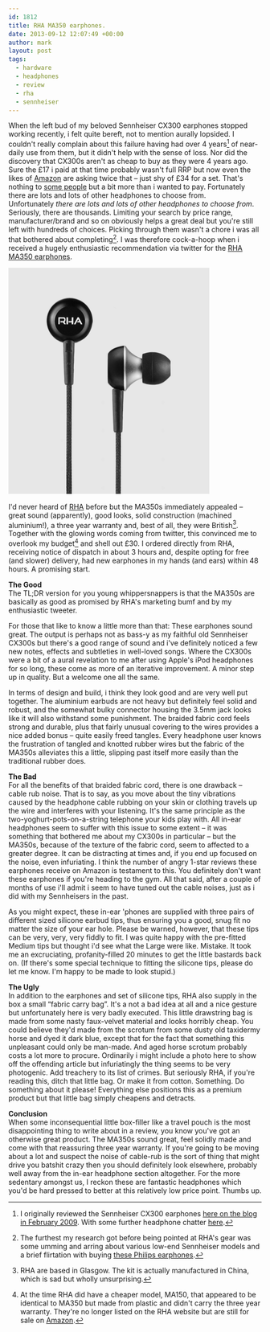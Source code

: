 ```yaml
---
id: 1812
title: RHA MA350 earphones.
date: 2013-09-12 12:07:49 +00:00
author: mark
layout: post
tags:
  - hardware
  - headphones
  - review
  - rha
  - sennheiser
---
```

When the left bud of my beloved Sennheiser CX300 earphones stopped working recently, i felt quite bereft, not to mention aurally lopsided. I couldn't really complain about this failure having had over 4 years[^fn-4years] of near-daily use from them, but it didn't help with the sense of loss. Nor did the discovery that CX300s aren't as cheap to buy as they were 4 years ago. Sure the £17 i paid at that time probably wasn't full RRP but now even the likes of [Amazon](http://www.amazon.co.uk/Sennheiser-Precision-Isolating-Ear-canal-Phones/dp/B001EZYMF4) are asking twice that &#8211; just shy of £34 for a set. That's nothing to [some people](http://www.randsinrepose.com/archives/2013/03/28/regular_audio_human.html) but a bit more than i wanted to pay. Fortunately there are lots and lots of other headphones to choose from. Unfortunately _there are lots and lots of other headphones to choose from_. Seriously, there are thousands. Limiting your search by price range, manufacturer/brand and so on obviously helps a great deal but you're still left with hundreds of choices. Picking through them wasn't a chore i was all that bothered about completing[^fn-chores]. I was therefore cock-a-hoop when i received a hugely enthusiastic recommendation via twitter for the [RHA MA350 earphones](http://www.rha-audio.com/uk/headphones/ma350.html).

![RHA MA350](/images/fromwp/2013/09/ma350.png)

I'd never heard of [RHA](http://www.rha-audio.com/) before but the MA350s immediately appealed &#8211; great sound (apparently), good looks, solid construction (machined aluminium!), a three year warranty and, best of all, they were British[^fn-british]. Together with the glowing words coming from twitter, this convinced me to overlook my budget[^fn-budget] and shell out £30. I ordered directly from RHA, receiving notice of dispatch in about 3 hours and, despite opting for free (and slower) delivery, had new earphones in my hands (and ears) within 48 hours. A promising start.

**The Good**  
The TL;DR version for you young whippersnappers is that the MA350s are basically as good as promised by RHA's marketing bumf and by my enthusiastic tweeter.

For those that like to know a little more than that: These earphones sound great. The output is perhaps not as bass-y as my faithful old Sennheiser CX300s but there's a good range of sound and i've definitely noticed a few new notes, effects and subtleties in well-loved songs. Where the CX300s were a bit of a aural revelation to me after using Apple's iPod headphones for so long, these come as more of an iterative improvement. A minor step up in quality. But a welcome one all the same.

In terms of design and build, i think they look good and are very well put together. The aluminium earbuds are not heavy but definitely feel solid and robust, and the somewhat bulky connector housing the 3.5mm jack looks like it will also withstand some punishment. The braided fabric cord feels strong and durable, plus that fairly unusual covering to the wires provides a nice added bonus &#8211; quite easily freed tangles. Every headphone user knows the frustration of tangled and knotted rubber wires but the fabric of the MA350s alleviates this a little, slipping past itself more easily than the traditional rubber does.

**The Bad**  
For all the benefits of that braided fabric cord, there is one drawback &#8211; cable rub noise. That is to say, as you move about the tiny vibrations caused by the headphone cable rubbing on your skin or clothing travels up the wire and interferes with your listening. It's the same principle as the two-yoghurt-pots-on-a-string telephone your kids play with. All in-ear headphones seem to suffer with this issue to some extent &#8211; it was something that bothered me about my CX300s in particular &#8211; but the MA350s, because of the texture of the fabric cord, seem to affected to a greater degree. It can be distracting at times and, if you end up focused on the noise, even infuriating. I think the number of angry 1-star reviews these earphones receive on Amazon is testament to this. You definitely don't want these earphones if you're heading to the gym. All that said, after a couple of months of use i'll admit i seem to have tuned out the cable noises, just as i did with my Sennheisers in the past.

As you might expect, these in-ear 'phones are supplied with three pairs of different sized silicone earbud tips, thus ensuring you a good, snug fit no matter the size of your ear hole. Please be warned, however, that these tips can be very, very, very fiddly to fit. I was quite happy with the pre-fitted Medium tips but thought i'd see what the Large were like. Mistake. It took me an excruciating, profanity-filled 20 minutes to get the little bastards back on. (If there's some special technique to fitting the silicone tips, please do let me know. I'm happy to be made to look stupid.)

**The Ugly**  
In addition to the earphones and set of silicone tips, RHA also supply in the box a small &#8220;fabric carry bag&#8221;. It's a not a bad idea at all and a nice gesture but unfortunately here is very badly executed. This little drawstring bag is made from some nasty faux-velvet material and looks horribly cheap. You could believe they'd made from the scrotum from some dusty old taxidermy horse and dyed it dark blue, except that for the fact that something this unpleasant could only be man-made. And aged horse scrotum probably costs a lot more to procure. Ordinarily i might include a photo here to show off the offending article but infuriatingly the thing seems to be very photogenic. Add treachery to its list of crimes. But seriously RHA, if you're reading this, ditch that little bag. Or make it from cotton. Something. Do something about it please! Everything else positions this as a premium product but that little bag simply cheapens and detracts.

**Conclusion**  
When some inconsequential little box-filler like a travel pouch is the most disappointing thing to write about in a review, you know you've got an otherwise great product. The MA350s sound great, feel solidly made and come with that reassuring three year warranty. If you're going to be moving about a lot and suspect the noise of cable-rub is the sort of thing that might drive you batshit crazy then you should definitely look elsewhere, probably well away from the in-ear headphone section altogether. For the more sedentary amongst us, I reckon these are fantastic headphones which you'd be hard pressed to better at this relatively low price point. Thumbs up.

[^fn-4years]: I originally reviewed the Sennheiser CX300 earphones [here on the blog in February 2009](http://www.sallonoroff.co.uk/blog/2009/02/on-headphones/). With some further headphone chatter [here](http://www.sallonoroff.co.uk/blog/2009/02/a-little-more-on-headphones/).

[^fn-chores]: The furthest my research got before being pointed at RHA's gear was some umming and arring about various low-end Sennheiser models and a brief flirtation with buying [these Philips earphones](http://www.amazon.co.uk/Philips-SHE6000-10-In-Headphones/dp/B002KK60UC/).

[^fn-british]: RHA are based in Glasgow. The kit is actually manufactured in China, which is sad but wholly unsurprising.

[^fn-budget]: At the time RHA did have a cheaper model, MA150, that appeared to be identical to MA350 but made from plastic and didn't carry the three year warranty. They're no longer listed on the RHA website but are still for sale on [Amazon](http://www.amazon.co.uk/RHA-MA150-Noise-Isolating-Earphones/dp/B00B5C2UDC/).
